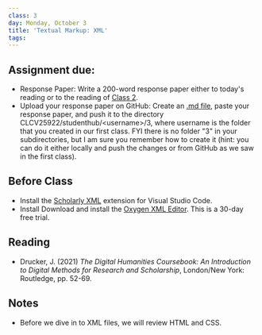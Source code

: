 ```yaml
---
class: 3
day: Monday, October 3
title: 'Textual Markup: XML'
tags: 
---
```


## Assignment due: 
- Response Paper: Write a 200-word response paper either to today's reading or to the reading of [Class 2](2-section.html).
- Upload your response paper on GitHub: Create an [.md file](https://medium.com/analytics-vidhya/how-to-create-a-readme-md-file-8fb2e8ce24e3), paste your response paper, and push it to the directory CLCV25922/studenthub/&lt;username&gt;/3, where username is the folder that you created in our first class. FYI there is no folder "3" in your subdirectories, but I am sure you remember how to create it (hint: you can do it either locally and push the changes or from GitHub as we saw in the first class).

## Before Class 
- Install the [Scholarly XML](https://marketplace.visualstudio.com/items?itemName=raffazizzi.sxml) extension for Visual Studio Code. 
- Install Download and install the [Oxygen XML Editor](https://www.oxygenxml.com/). This is a 30-day free trial. 

## Reading 
- Drucker, J. (2021) _The Digital Humanities Coursebook: An Introduction to Digital Methods for Research and Scholarship_, London/New York: Routledge, pp. 52-69. 

## Notes 
- Before we dive in to XML files, we will review HTML and CSS.